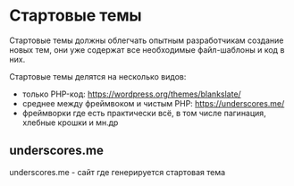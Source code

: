 # Стартовые темы
Стартовые темы должны облегчать опытным разработчикам создание новых тем, они уже содержат все необходимые файл-шаблоны и код в них.

Стартовые темы делятся на несколько видов:
- только PHP-код: https://wordpress.org/themes/blankslate/
- среднее между фреймвоком и чистым PHP: https://underscores.me/
- фреймворки где есть практически всё, в том числе пагинация, хлебные крошки и мн.др

## underscores.me
underscores.me - сайт где генерируется стартовая тема
